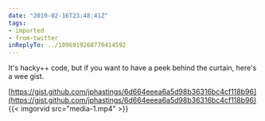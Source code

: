 ```yaml
---
date: "2019-02-16T23:48:41Z"
tags:
- imported
- from-twitter
inReplyTo: ../1096919268770414592
---
```

It's hacky++ code, but if you want to have a peek behind the curtain, here's a wee gist.

[https://gist.github.com/jphastings/6d664eeea6a5d98b36316bc4cf118b96](https://gist.github.com/jphastings/6d664eeea6a5d98b36316bc4cf118b96) {{< imgorvid src="media-1.mp4" >}}
